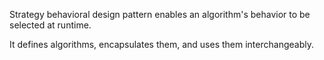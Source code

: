 Strategy behavioral design pattern enables an algorithm's behavior to be selected at runtime.

It defines algorithms, encapsulates them, and uses them interchangeably.

